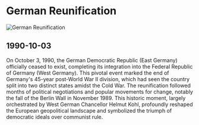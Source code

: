 # German Reunification

![German Reunification](https://i0.wp.com/epthinktank.eu/wp-content/uploads/2019/11/eprs-aag-642279-ep-path-to-german-reunification-final.jpg?fit=1000%2C762&ssl=1)

## 1990-10-03

On October 3, 1990, the German Democratic Republic (East Germany) officially ceased to exist, completing its integration into the Federal Republic of Germany (West Germany). This pivotal event marked the end of Germany's 45-year post-World War II division, which had seen the country split into two distinct states amidst the Cold War. The reunification followed months of political negotiations and popular movements for change, notably the fall of the Berlin Wall in November 1989. This historic moment, largely orchestrated by West German Chancellor Helmut Kohl, profoundly reshaped the European geopolitical landscape and symbolized the triumph of democratic ideals over communist rule.